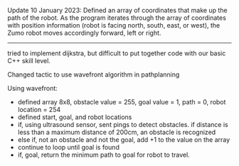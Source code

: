 Update 10 January 2023:
Defined an array of coordinates that make up the path of the robot. As the program iterates through the array of coordinates with position information (robot is facing north, south, east, or west), the Zumo robot moves accordingly forward, left or right. 

--------------------------------------------------------------------------------------------------------
tried to implement dijkstra, but difficult to put together code with our basic C++ skill level. 

Changed tactic to use wavefront algorithm in pathplanning

Using wavefront:
- defined array 8x8, obstacle value = 255, goal value = 1, path = 0, robot location = 254
- defined start, goal, and robot locations
- if, using ultrasound sensor, sent pings to detect obstacles. if distance is less than a maximum distance of 200cm, an obstacle is recognized
- else if, not an obstacle and not the goal, add +1 to the value on the array 
- continue to loop until goal is found 
- if, goal, return the minimum path to goal for robot to travel. 
